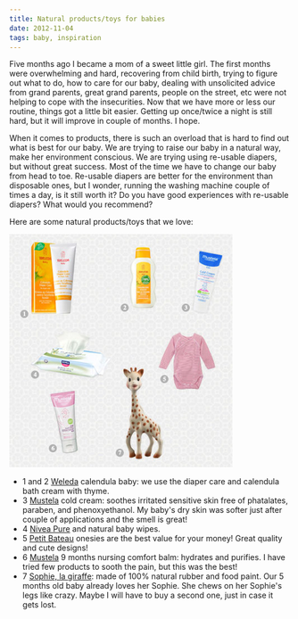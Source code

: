 ```yaml
---
title: Natural products/toys for babies 
date: 2012-11-04
tags: baby, inspiration
---
```


Five months ago I became a mom of a sweet little girl. The first months were overwhelming and hard, recovering from child birth, trying to figure out what to do, how to care for our baby, dealing with unsolicited advice from grand parents, great grand parents, people on the street, etc were not helping to cope with the insecurities. Now that we have more or less our routine, things got a little bit easier. Getting up once/twice a night is still hard, but it will improve in couple of months. I hope.

When it comes to products, there is such an overload that is hard to find out what is best for our baby. We are trying to raise our baby in a natural way, make her environment conscious. We are trying using re-usable diapers, but without great success. Most of the time we have to change our baby from head to toe. Re-usable diapers are better for the environment than disposable ones, but I wonder, running the washing machine couple of times a day, is it still worth it? Do you have good experiences with re-usable diapers? What would you recommend?

Here are some natural products/toys that we love:

![Product collage](/images/collage-natural-products.jpg)

- 1 and 2 [Weleda](http://www.weleda.com/) calendula baby: we use the diaper care and calendula bath cream with thyme.
- 3 [Mustela](http://www.mustela.com/) cold cream: soothes irritated sensitive skin free of phatalates, paraben, and phenoxyethanol. My baby's dry skin was softer just after couple of applications and the smell is great!
- 4 [Nivea Pure](http://www.nivea.com/) and natural baby wipes.
- 5 [Petit Bateau](http://www.petit-bateau.com/) onesies are the best value for your money! Great quality and cute designs!
- 6 [Mustela](http://www.mustela.com/) 9 months nursing comfort balm: hydrates and purifies. I have tried few products to sooth the pain, but this was the best!
- 7 [Sophie, la giraffe](http://vulli.fr/): made of 100% natural rubber and food paint. Our 5 months old baby already loves her Sophie. She chews on her Sophie's legs like crazy. Maybe I will have to buy a second one, just in case it gets lost.
